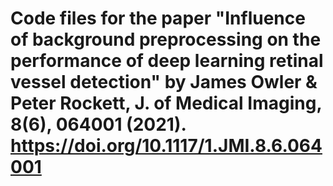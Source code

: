 # Code files for the paper "Influence of background preprocessing on the performance of deep learning retinal vessel detection" by James Owler & Peter Rockett, J. of Medical Imaging, 8(6), 064001 (2021). https://doi.org/10.1117/1.JMI.8.6.064001
